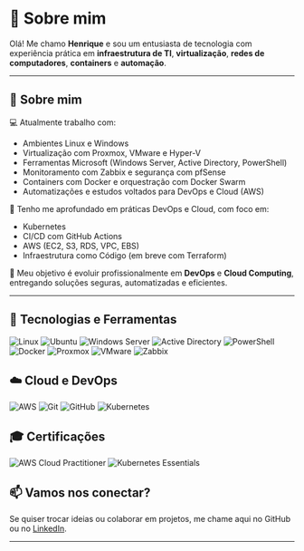 # 👋 Sobre mim

Olá! Me chamo **Henrique** e sou um entusiasta de tecnologia com experiência prática em **infraestrutura de TI**, **virtualização**, **redes de computadores**, **containers** e **automação**.

---

## 🧠 Sobre mim

💻 Atualmente trabalho com:
- Ambientes Linux e Windows
- Virtualização com Proxmox, VMware e Hyper-V
- Ferramentas Microsoft (Windows Server, Active Directory, PowerShell)
- Monitoramento com Zabbix e segurança com pfSense
- Containers com Docker e orquestração com Docker Swarm
- Automatizações e estudos voltados para DevOps e Cloud (AWS)

🔁 Tenho me aprofundado em práticas DevOps e Cloud, com foco em:
- Kubernetes
- CI/CD com GitHub Actions
- AWS (EC2, S3, RDS, VPC, EBS)
- Infraestrutura como Código (em breve com Terraform)

🎯 Meu objetivo é evoluir profissionalmente em **DevOps** e **Cloud Computing**, entregando soluções seguras, automatizadas e eficientes.

---

## 🚀 Tecnologias e Ferramentas

![Linux](https://img.shields.io/badge/Linux-FCC624?style=flat&logo=linux&logoColor=black)
![Ubuntu](https://img.shields.io/badge/Ubuntu-E95420?style=flat&logo=ubuntu&logoColor=white)
![Windows Server](https://img.shields.io/badge/Windows_Server-0078D6?style=flat&logo=windows&logoColor=white)
![Active Directory](https://img.shields.io/badge/Active%20Directory-4472C4?style=flat&logo=microsoft&logoColor=white)
![PowerShell](https://img.shields.io/badge/PowerShell-5391FE?style=flat&logo=powershell&logoColor=white)
![Docker](https://img.shields.io/badge/Docker-2496ED?style=flat&logo=docker&logoColor=white)
![Proxmox](https://img.shields.io/badge/Proxmox-000000?style=flat&logo=proxmox&logoColor=white)
![VMware](https://img.shields.io/badge/VMware-607078?style=flat&logo=vmware&logoColor=white)
![Zabbix](https://img.shields.io/badge/Zabbix-CC0000?style=flat&logo=zabbix&logoColor=white)

## ☁️ Cloud e DevOps

![AWS](https://img.shields.io/badge/AWS-232F3E?style=flat&logo=amazon-aws&logoColor=white)
![Git](https://img.shields.io/badge/Git-F05032?style=flat&logo=git&logoColor=white)
![GitHub](https://img.shields.io/badge/GitHub-181717?style=flat&logo=github&logoColor=white)
![Kubernetes](https://img.shields.io/badge/Kubernetes-326CE5?style=flat&logo=kubernetes&logoColor=white)

## 🎓 Certificações

![AWS Cloud Practitioner](https://img.shields.io/badge/AWS%20Cloud%20Practitioner-FF9900?style=flat&logo=amazon-aws&logoColor=white)
![Kubernetes Essentials](https://img.shields.io/badge/Kubernetes%20Essentials-326CE5?style=flat&logo=kubernetes&logoColor=white)


## 📫 Vamos nos conectar?

Se quiser trocar ideias ou colaborar em projetos, me chame aqui no GitHub ou no [LinkedIn](https://www.linkedin.com/in/henrique-zimermann).

---


